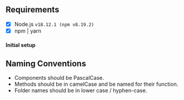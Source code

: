 ## Requirements

- [x] Node.js `v18.12.1 (npm v8.19.2)`
- [x] npm | yarn

#### Initial setup


## Naming Conventions

- Components should be PascalCase.
- Methods should be in camelCase and be named for their function.
- Folder names should be in lower case / hyphen-case.